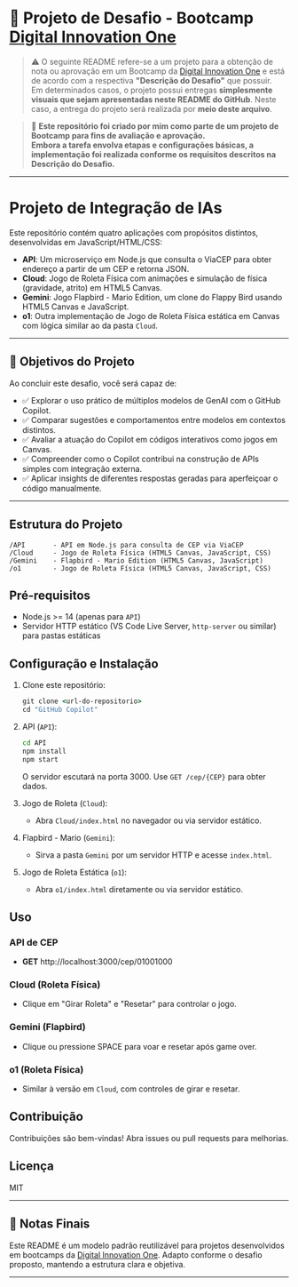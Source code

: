 # 📘 Projeto de Desafio - Bootcamp [Digital Innovation One](https://www.dio.me/en)

> ⚠️ O seguinte README refere-se a um projeto para a obtenção de nota ou aprovação em um Bootcamp da [Digital Innovation One](https://www.dio.me/en) e está de acordo com a respectiva **"Descrição do Desafio"** que possuir.  
> Em determinados casos, o projeto possui entregas **simplesmente visuais que sejam apresentadas neste README do GitHub**. Neste caso, a entrega do projeto será realizada por **meio deste arquivo**.

> 📌 **Este repositório foi criado por mim como parte de um projeto de Bootcamp para fins de avaliação e aprovação.  
Embora a tarefa envolva etapas e configurações básicas, a implementação foi realizada conforme os requisitos descritos na Descrição do Desafio.**

---

# Projeto de Integração de IAs

Este repositório contém quatro aplicações com propósitos distintos, desenvolvidas em JavaScript/HTML/CSS:

- **API**: Um microserviço em Node.js que consulta o ViaCEP para obter endereço a partir de um CEP e retorna JSON.
- **Cloud**: Jogo de Roleta Física com animações e simulação de física (gravidade, atrito) em HTML5 Canvas.
- **Gemini**: Jogo Flapbird - Mario Edition, um clone do Flappy Bird usando HTML5 Canvas e JavaScript.
- **o1**: Outra implementação de Jogo de Roleta Física estática em Canvas com lógica similar ao da pasta `Cloud`.

---

## 🎯 Objetivos do Projeto

Ao concluir este desafio, você será capaz de:

- ✅ Explorar o uso prático de múltiplos modelos de GenAI com o GitHub Copilot.
- ✅ Comparar sugestões e comportamentos entre modelos em contextos distintos.
- ✅ Avaliar a atuação do Copilot em códigos interativos como jogos em Canvas.
- ✅ Compreender como o Copilot contribui na construção de APIs simples com integração externa.
- ✅ Aplicar insights de diferentes respostas geradas para aperfeiçoar o código manualmente.

---

## Estrutura do Projeto

```
/API       - API em Node.js para consulta de CEP via ViaCEP
/Cloud     - Jogo de Roleta Física (HTML5 Canvas, JavaScript, CSS)
/Gemini    - Flapbird - Mario Edition (HTML5 Canvas, JavaScript)
/o1        - Jogo de Roleta Física (HTML5 Canvas, JavaScript, CSS)
```

## Pré-requisitos

- Node.js >= 14 (apenas para `API`)
- Servidor HTTP estático (VS Code Live Server, `http-server` ou similar) para pastas estáticas

## Configuração e Instalação

1. Clone este repositório:
   ```cmd
   git clone <url-do-repositorio>
   cd "GitHub Copilot"
   ```

2. API (`API`):
   ```cmd
   cd API
   npm install
   npm start
   ```
   O servidor escutará na porta 3000. Use `GET /cep/{CEP}` para obter dados.

3. Jogo de Roleta (`Cloud`):
   - Abra `Cloud/index.html` no navegador ou via servidor estático.

4. Flapbird - Mario (`Gemini`):
   - Sirva a pasta `Gemini` por um servidor HTTP e acesse `index.html`.

5. Jogo de Roleta Estática (`o1`):
   - Abra `o1/index.html` diretamente ou via servidor estático.

## Uso

### API de CEP
- **GET** http://localhost:3000/cep/01001000

### Cloud (Roleta Física)
- Clique em "Girar Roleta" e "Resetar" para controlar o jogo.

### Gemini (Flapbird)
- Clique ou pressione SPACE para voar e resetar após game over.

### o1 (Roleta Física)
- Similar à versão em `Cloud`, com controles de girar e resetar.

## Contribuição

Contribuições são bem-vindas! Abra issues ou pull requests para melhorias.

## Licença

MIT

---

## 🧾 Notas Finais

Este README é um modelo padrão reutilizável para projetos desenvolvidos em bootcamps da [Digital Innovation One](https://www.dio.me/en). 
Adapto conforme o desafio proposto, mantendo a estrutura clara e objetiva.

---
